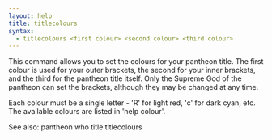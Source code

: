 ```yaml
---
layout: help
title: titlecolours
syntax:
  - titlecolours <first colour> <second colour> <third colour>
---
```


This command allows you to set the colours for your pantheon title.  The 
first colour is used for your outer brackets, the second for your inner 
brackets, and the third for the pantheon title itself.  Only the Supreme 
God of the pantheon can set the brackets, although they may be changed at 
any time.

Each colour must be a single letter - 'R' for light red, 'c' for dark cyan, 
etc.  The available colours are listed in 'help colour'.

See also: pantheon who title titlecolours
